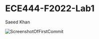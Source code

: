 # ECE444-F2022-Lab1

Saeed Khan

![ScreenshotOfFirstCommit](https://user-images.githubusercontent.com/44185385/190311300-a40e1212-16d0-43be-bf1e-86bdf41a5fee.png)
